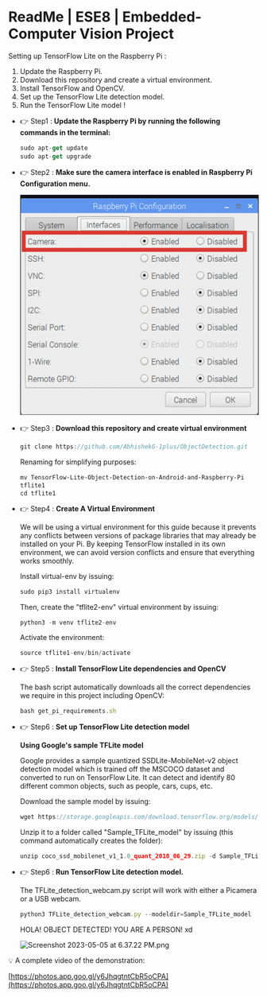 # ReadMe | ESE8 | Embedded-Computer Vision Project

Setting up TensorFlow Lite on the Raspberry Pi :

1. Update the Raspberry Pi.
2. Download this repository and create a virtual environment.
3. Install TensorFlow and OpenCV.
4. Set up the TensorFlow Lite detection model.
5. Run the TensorFlow Lite model !

- 👉 Step1 : **Update the Raspberry Pi by running the following commands in the terminal:**
    
    ```jsx
    sudo apt-get update
    sudo apt-get upgrade
    ```
    
- 👉 Step2 : **Make sure the camera interface is enabled in Raspberry Pi Configuration menu.**
    
    ![Screenshot 2023-05-05 at 6.16.32 PM.png](ReadMe%20ESE8%20Embedded%20Project%200d1eec4c178540599843868253f10fc6/Screenshot_2023-05-05_at_6.16.32_PM.png)
    
- 👉 Step3 : **Download this repository and create virtual environment**
    
    ```jsx
    git clone https://github.com/AbhishekG-1plus/ObjectDetection.git
    ```
    
    Renaming for simplifying purposes:
    
    ```
    mv TensorFlow-Lite-Object-Detection-on-Android-and-Raspberry-Pi tflite1
    cd tflite1
    ```
    
- 👉 Step4 :  **Create A Virtual Environment**
    
    We will be using a virtual environment for this guide because it prevents any conflicts between versions of package libraries that may already be installed on your Pi. By keeping TensorFlow installed in its own environment, we can avoid version conflicts and ensure that everything works smoothly.
    
    Install virtual-env by issuing:
    
    ```jsx
    sudo pip3 install virtualenv
    
    ```
    
    Then, create the "tflite2-env" virtual environment by issuing:
    
    ```jsx
    python3 -m venv tflite2-env
    ```
    
    Activate the environment:
    
    ```jsx
    source tflite1-env/bin/activate
    ```
    
- 👉 Step5 :  **Install TensorFlow Lite dependencies and OpenCV**
    
    The bash script automatically downloads all the correct dependencies we require in this project including OpenCV:
    
    ```jsx
    bash get_pi_requirements.sh
    ```
    
- 👉 Step6 : **Set up TensorFlow Lite detection model**
    
    **Using Google's sample TFLite model**
    
    Google provides a sample quantized SSDLite-MobileNet-v2 object detection model which is trained off the MSCOCO dataset and converted to run on TensorFlow Lite. It can detect and identify 80 different common objects, such as people, cars, cups, etc.
    
    Download the sample model by issuing:
    
    ```jsx
    wget https://storage.googleapis.com/download.tensorflow.org/models/tflite/coco_ssd_mobilenet_v1_1.0_quant_2018_06_29.zip
    ```
    
    Unzip it to a folder called "Sample_TFLite_model" by issuing (this command automatically creates the folder):
    
    ```jsx
    unzip coco_ssd_mobilenet_v1_1.0_quant_2018_06_29.zip -d Sample_TFLite_model
    ```
    
- 👉 Step6 : **Run TensorFlow Lite detection model.**
    
    The TFLite_detection_webcam.py script will work with either a Picamera or a USB webcam.
    
    ```jsx
    python3 TFLite_detection_webcam.py --modeldir=Sample_TFLite_model
    ```
    
    HOLA! OBJECT DETECTED! YOU ARE A PERSON! xd
    
    ![Screenshot 2023-05-05 at 6.37.22 PM.png](ReadMe%20ESE8%20Embedded%20Project%200d1eec4c178540599843868253f10fc6/Screenshot_2023-05-05_at_6.37.22_PM.png)
    

<aside>
💡 A complete video of the demonstration:

</aside>

[https://photos.app.goo.gl/y6JhqgtntCbR5oCPA](https://photos.app.goo.gl/y6JhqgtntCbR5oCPA)
